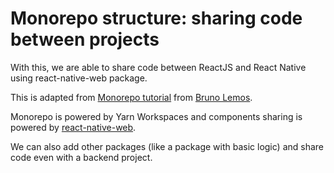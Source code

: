# Monorepo structure: sharing code between projects

With this, we are able to share code between ReactJS and React Native using react-native-web package.

This is adapted from [Monorepo tutorial](https://dev.to/brunolemos/tutorial-100-code-sharing-between-ios-android--web-using-react-native-web-andmonorepo-4pej) from [Bruno Lemos](https://github.com/brunolemos).

Monorepo is powered by Yarn Workspaces and components sharing is powered by [react-native-web](https://github.com/necolas/react-native-web).

We can also add other packages (like a package with basic logic) and share code even with a backend project.